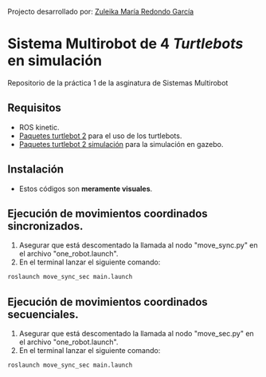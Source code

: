 Projecto desarrollado por: [Zuleika María Redondo García]
# Sistema Multirobot de 4 *Turtlebots* en simulación

Repositorio de la práctica 1 de la asginatura de Sistemas Multirobot

## Requisitos
- ROS kinetic.
- [Paquetes turtlebot 2] para el uso de los turtlebots.
- [Paquetes turtlebot 2 simulación] para la simulación en gazebo.

## Instalación
- Estos códigos son **meramente visuales**.

## Ejecución de movimientos coordinados sincronizados.

1. Asegurar que está descomentado la llamada al nodo "move_sync.py" en el archivo "one_robot.launch".
2. En el terminal lanzar el siguiente comando:
```sh
roslaunch move_sync_sec main.launch
```

## Ejecución de movimientos coordinados secuenciales.

1. Asegurar que está descomentado la llamada al nodo "move_sec.py" en el archivo "one_robot.launch".
2. En el terminal lanzar el siguiente comando:
```sh
roslaunch move_sync_sec main.launch
```


[Zuleika María Redondo García]: https://github.com/zuleikarg
[Paquetes turtlebot 2]: https://github.com/turtlebot/turtlebot.git
[Paquetes turtlebot 2 simulación]: https://github.com/turtlebot/turtlebot_simulator
